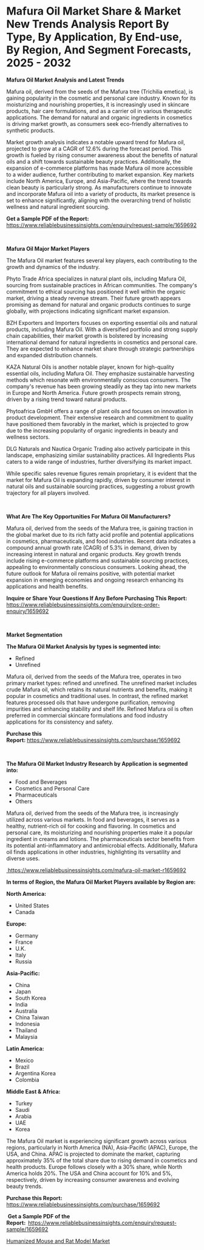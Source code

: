 <p><h1>Mafura Oil Market Share & Market New Trends Analysis Report By Type, By Application, By End-use, By Region, And Segment Forecasts, 2025 - 2032</h1></p><p><strong>Mafura Oil Market Analysis and Latest Trends</strong></p>
<p><p>Mafura oil, derived from the seeds of the Mafura tree (Trichilia emetica), is gaining popularity in the cosmetic and personal care industry. Known for its moisturizing and nourishing properties, it is increasingly used in skincare products, hair care formulations, and as a carrier oil in various therapeutic applications. The demand for natural and organic ingredients in cosmetics is driving market growth, as consumers seek eco-friendly alternatives to synthetic products.</p><p>Market growth analysis indicates a notable upward trend for Mafura oil, projected to grow at a CAGR of 12.6% during the forecast period. This growth is fueled by rising consumer awareness about the benefits of natural oils and a shift towards sustainable beauty practices. Additionally, the expansion of e-commerce platforms has made Mafura oil more accessible to a wider audience, further contributing to market expansion. Key markets include North America, Europe, and Asia-Pacific, where the trend towards clean beauty is particularly strong. As manufacturers continue to innovate and incorporate Mafura oil into a variety of products, its market presence is set to enhance significantly, aligning with the overarching trend of holistic wellness and natural ingredient sourcing.</p></p>
<p><strong>Get a Sample PDF of the Report:&nbsp;</strong> <a href="https://www.reliablebusinessinsights.com/enquiry/request-sample/1659692?utm_campaign=2215&utm_medium=2&utm_source=Github&utm_content=ia&utm_term=05032025&utm_id=mafura-oil">https://www.reliablebusinessinsights.com/enquiry/request-sample/1659692</a></p>
<p>&nbsp;</p>
<p><strong>Mafura Oil Major Market Players</strong></p>
<p><p>The Mafura Oil market features several key players, each contributing to the growth and dynamics of the industry. </p><p>Phyto Trade Africa specializes in natural plant oils, including Mafura Oil, sourcing from sustainable practices in African communities. The company's commitment to ethical sourcing has positioned it well within the organic market, driving a steady revenue stream. Their future growth appears promising as demand for natural and organic products continues to surge globally, with projections indicating significant market expansion.</p><p>BZH Exporters and Importers focuses on exporting essential oils and natural products, including Mafura Oil. With a diversified portfolio and strong supply chain capabilities, their market growth is bolstered by increasing international demand for natural ingredients in cosmetics and personal care. They are expected to enhance market share through strategic partnerships and expanded distribution channels.</p><p>KAZA Natural Oils is another notable player, known for high-quality essential oils, including Mafura Oil. They emphasize sustainable harvesting methods which resonate with environmentally conscious consumers. The company's revenue has been growing steadily as they tap into new markets in Europe and North America. Future growth prospects remain strong, driven by a rising trend toward natural products.</p><p>Phytoafrica GmbH offers a range of plant oils and focuses on innovation in product development. Their extensive research and commitment to quality have positioned them favorably in the market, which is projected to grow due to the increasing popularity of organic ingredients in beauty and wellness sectors.</p><p>DLG Naturals and Nautica Organic Trading also actively participate in this landscape, emphasizing similar sustainability practices. All Ingredients Plus caters to a wide range of industries, further diversifying its market impact.</p><p>While specific sales revenue figures remain proprietary, it is evident that the market for Mafura Oil is expanding rapidly, driven by consumer interest in natural oils and sustainable sourcing practices, suggesting a robust growth trajectory for all players involved.</p></p>
<p>&nbsp;</p>
<p><strong>What Are The Key Opportunities For Mafura Oil Manufacturers?</strong></p>
<p><p>Mafura oil, derived from the seeds of the Mafura tree, is gaining traction in the global market due to its rich fatty acid profile and potential applications in cosmetics, pharmaceuticals, and food industries. Recent data indicates a compound annual growth rate (CAGR) of 5.3% in demand, driven by increasing interest in natural and organic products. Key growth trends include rising e-commerce platforms and sustainable sourcing practices, appealing to environmentally conscious consumers. Looking ahead, the future outlook for Mafura oil remains positive, with potential market expansion in emerging economies and ongoing research enhancing its applications and health benefits.</p></p>
<p><strong>Inquire or Share Your Questions If Any Before Purchasing This Report:</strong> <a href="https://www.reliablebusinessinsights.com/enquiry/pre-order-enquiry/1659692?utm_campaign=2215&utm_medium=2&utm_source=Github&utm_content=ia&utm_term=05032025&utm_id=mafura-oil">https://www.reliablebusinessinsights.com/enquiry/pre-order-enquiry/1659692</a></p>
<p>&nbsp;</p>
<p><strong>Market Segmentation</strong></p>
<p><strong>The Mafura Oil Market Analysis by types is segmented into:</strong></p>
<p><ul><li>Refined</li><li>Unrefined</li></ul></p>
<p><p>Mafura oil, derived from the seeds of the Mafura tree, operates in two primary market types: refined and unrefined. The unrefined market includes crude Mafura oil, which retains its natural nutrients and benefits, making it popular in cosmetics and traditional uses. In contrast, the refined market features processed oils that have undergone purification, removing impurities and enhancing stability and shelf life. Refined Mafura oil is often preferred in commercial skincare formulations and food industry applications for its consistency and safety.</p></p>
<p><strong>Purchase this Report:&nbsp;</strong><a href="https://www.reliablebusinessinsights.com/purchase/1659692?utm_campaign=2215&utm_medium=2&utm_source=Github&utm_content=ia&utm_term=05032025&utm_id=mafura-oil">https://www.reliablebusinessinsights.com/purchase/1659692</a></p>
<p>&nbsp;</p>
<p><strong>The Mafura Oil Market Industry Research by Application is segmented into:</strong></p>
<p><ul><li>Food and Beverages</li><li>Cosmetics and Personal Care</li><li>Pharmaceuticals</li><li>Others</li></ul></p>
<p><p>Mafura oil, derived from the seeds of the Mafura tree, is increasingly utilized across various markets. In food and beverages, it serves as a healthy, nutrient-rich oil for cooking and flavoring. In cosmetics and personal care, its moisturizing and nourishing properties make it a popular ingredient in creams and lotions. The pharmaceuticals sector benefits from its potential anti-inflammatory and antimicrobial effects. Additionally, Mafura oil finds applications in other industries, highlighting its versatility and diverse uses.</p></p>
<p><a href="https://www.reliablebusinessinsights.com/mafura-oil-market-r1659692?utm_campaign=2215&utm_medium=2&utm_source=Github&utm_content=ia&utm_term=05032025&utm_id=mafura-oil">&nbsp;https://www.reliablebusinessinsights.com/mafura-oil-market-r1659692</a></p>
<p><strong>In terms of Region, the Mafura Oil Market Players available by Region are:</strong></p>
<p>
    <p> <strong> North America: </strong>
        <ul>
            <li>United States</li>
            <li>Canada</li>
        </ul>
        </p> 
    <p> <strong> Europe: </strong>
        <ul>
            <li>Germany</li>
            <li>France</li>
            <li>U.K.</li>
            <li>Italy</li>
            <li>Russia</li>
        </ul>
        </p> 
    <p> <strong> Asia-Pacific: </strong>
        <ul>
            <li>China</li>
            <li>Japan</li>
            <li>South Korea</li>
            <li>India</li>
            <li>Australia</li>
            <li>China Taiwan</li>
            <li>Indonesia</li>
            <li>Thailand</li>
            <li>Malaysia</li>
        </ul>
        </p> 
    <p> <strong> Latin America: </strong>
        <ul>
            <li>Mexico</li>
            <li>Brazil</li>
            <li>Argentina Korea</li>
            <li>Colombia</li>
        </ul>
        </p> 
    <p> <strong> Middle East & Africa: </strong>
        <ul>
            <li>Turkey</li>
            <li>Saudi</li>
            <li>Arabia</li>
            <li>UAE</li>
            <li>Korea</li>
        </ul>
    </p>
    </p>
<p><p>The Mafura Oil market is experiencing significant growth across various regions, particularly in North America (NA), Asia-Pacific (APAC), Europe, the USA, and China. APAC is projected to dominate the market, capturing approximately 35% of the total share due to rising demand in cosmetics and health products. Europe follows closely with a 30% share, while North America holds 20%. The USA and China account for 10% and 5%, respectively, driven by increasing consumer awareness and evolving beauty trends.</p></p>
<p><strong>Purchase this Report: </strong><a href="https://www.reliablebusinessinsights.com/purchase/1659692?utm_campaign=2215&utm_medium=2&utm_source=Github&utm_content=ia&utm_term=05032025&utm_id=mafura-oil">https://www.reliablebusinessinsights.com/purchase/1659692</a></p>
<p>&nbsp;<strong>Get a Sample PDF of the Report:&nbsp;&nbsp;</strong><a href="https://www.reliablebusinessinsights.com/enquiry/request-sample/1659692?utm_campaign=2215&utm_medium=2&utm_source=Github&utm_content=ia&utm_term=05032025&utm_id=mafura-oil">https://www.reliablebusinessinsights.com/enquiry/request-sample/1659692</a></p>
<p><strong></strong></p>
<p><p><a href="https://github.com/hgf64gh/Market-Research-Report-List-1/blob/main/humanized-mouse-and-rat-model-market.md?utm_campaign=2215&utm_medium=2&utm_source=Github&utm_content=ia&utm_term=05032025&utm_id=mafura-oil">Humanized Mouse and Rat Model Market</a></p></p>